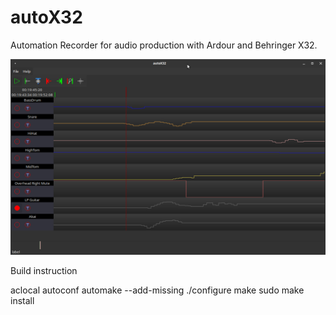 # autoX32
Automation Recorder for audio production with Ardour and Behringer X32.

![screenshot.png](/screenshot.png?raw=true)

Build instruction

aclocal
autoconf
automake --add-missing
./configure
make
sudo make install

    